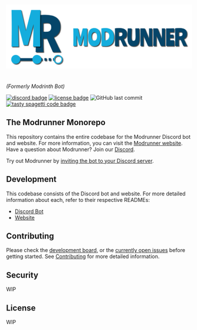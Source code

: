 <img src="./discord-bot/assets/banner_trans_trim.png" align="center">

#

_(Formerly Modrinth Bot)_

[<img src="https://img.shields.io/discord/764169561003130881?color=%237289DA&logo=discord&style=for-the-badge" alt="discord badge">](https://discord.gg/HZMCRNUd5Z) [<img src="https://img.shields.io/github/license/beans-squared/modrunner-bot?style=for-the-badge" alt="license badge">](./LICENSE) ![GitHub last commit](https://img.shields.io/github/last-commit/beans-squared/modrunner?style=for-the-badge) [<img src="https://forthebadge.com/images/badges/contains-tasty-spaghetti-code.svg" alt="tasty spagetti code badge" height="28px">]() 

## The Modrunner Monorepo

This repository contains the entire codebase for the Modrunner Discord bot and website. For more information, you can visit the [Modrunner website](https://modrunner.net/). Have a question about Modrunner? Join our [Discord](https://discord.gg/HZMCRNUd5Z).

Try out Modrunner by [inviting the bot to your Discord server](https://discord.com/api/oauth2/authorize?client_id=978413985722404924&permissions=2048&scope=bot%20applications.commands).

## Development

This codebase consists of the Discord bot and website. For more detailed information about each, refer to their respective READMEs:

- [Discord Bot](./discord-bot/README.md)
- [Website](./website/README.md)

## Contributing

Please check the [development board](https://github.com/smcmo/modrunner-bot/projects), or the [currently open issues](../../issues) before getting started.
See [Contributing](./CONTRIBUTING.md) for more detailed information.

## Security

WIP

## License

WIP
